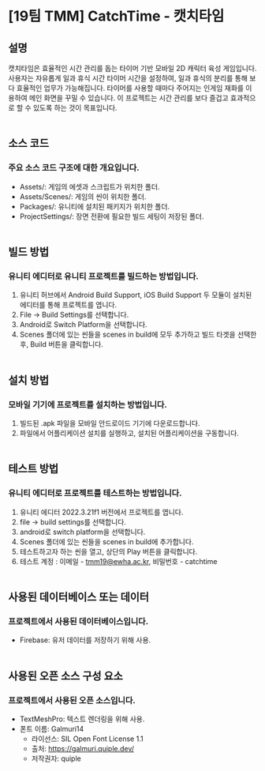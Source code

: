 # [19팀 TMM] CatchTime - 캣치타임

## 설명
캣치타임은 효율적인 시간 관리를 돕는 타이머 기반 모바일 2D 캐릭터 육성 게임입니다. 사용자는 자유롭게 일과 휴식 시간 타이머 시간을 설정하여, 일과 휴식의 분리를 통해 보다 효율적인 업무가 가능해집니다. 타이머를 사용할 때마다 주어지는 인게임 재화를 이용하여 메인 화면을 꾸밀 수 있습니다. 이 프로젝트는 시간 관리를 보다 즐겁고 효과적으로 할 수 있도록 하는 것이 목표입니다.<br><br>

## 소스 코드
### 주요 소스 코드 구조에 대한 개요입니다.
- Assets/: 게임의 에셋과 스크립트가 위치한 폴더.<br>
- Assets/Scenes/: 게임의 씬이 위치한 폴더.<br>
- Packages/: 유니티에 설치된 패키지가 위치한 폴더.<br>
- ProjectSettings/: 장면 전환에 필요한 빌드 세팅이 저장된 폴더.<br><br>

## 빌드 방법
### 유니티 에디터로 유니티 프로젝트를 빌드하는 방법입니다.
1. 유니티 허브에서 Android Build Support, iOS Build Support 두 모듈이 설치된 에디터를 통해 프로젝트를 엽니다.
2. File -> Build Settings를 선택합니다.
3. Android로 Switch Platform을 선택합니다.
4. Scenes 폴더에 있는 씬들을 scenes in build에 모두 추가하고 빌드 타겟을 선택한 후, Build 버튼을 클릭합니다.<br><br>

## 설치 방법
### 모바일 기기에 프로젝트를 설치하는 방법입니다.
1. 빌드된 .apk 파일을 모바일 안드로이드 기기에 다운로드합니다.
2. 파일에서 어플리케이션 설치를 실행하고, 설치된 어플리케이션을 구동합니다.<br><br>

## 테스트 방법
### 유니티 에디터로 프로젝트를 테스트하는 방법입니다.
1. 유니티 에디터 2022.3.21f1 버전에서 프로젝트를 엽니다.
2. file -> build settings를 선택합니다.
3. android로 switch platform을 선택합니다.
4. Scenes 폴더에 있는 씬들을 scenes in build에 추가합니다.
5. 테스트하고자 하는 씬을 열고, 상단의 Play 버튼을 클릭합니다.
6. 테스트 계정 : 이메일 - tmm19@ewha.ac.kr, 비밀번호 - catchtime<br><br>

## 사용된 데이터베이스 또는 데이터
### 프로젝트에서 사용된 데이터베이스입니다.
- Firebase: 유저 데이터를 저장하기 위해 사용.<br><br>

## 사용된 오픈 소스 구성 요소
### 프로젝트에서 사용된 오픈 소스입니다.
- TextMeshPro: 텍스트 렌더링을 위해 사용.<br>
- 폰트 이름: Galmuri14<br>
  - 라이선스: SIL Open Font License 1.1<br>
  - 출처: https://galmuri.quiple.dev/<br>
  - 저작권자: quiple
